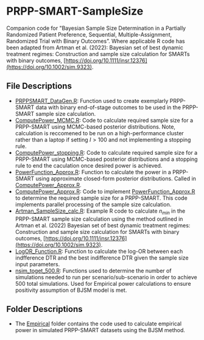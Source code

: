 # PRPP-SMART-SampleSize
Companion code for "Bayesian Sample Size Determination in a Partially Randomized Patient Preference, Sequential, Multiple-Assignment, Randomized Trial with Binary Outcomes”. Where applicable R code has been adapted from Artman et al. (2022): Bayesian set of best dynamic treatment regimes: Construction and sample size calculation for SMARTs with binary outcomes, [https://doi.org/10.1111/insr.12376](https://doi.org/10.1002/sim.9323).

## File Descriptions
- [PRPPSMART_DataGen.R](PRPPSMART_DataGen.R): Function used to create exemplarly PRPP-SMART data with binary end-of-stage outcomes to be used in the PRPP-SMART sample size calculation.
- [ComputePower_MCMC.R](ComputePower_MCMC.R): Code to calculate required sample size for a PRPP-SMART using MCMC-based posterior distributions. Note, calculation is reccomened to be run on a high-performance cluster rather than a laptop if setting $I>100$ and not implementing a stopping rule.
- [ComputePower_stopping.R](ComputePower_MCMC.R): Code to calculate required sample size for a PRPP-SMART using MCMC-based posterior distributions and a stopping rule to end the caculation once desired power is achieved.
- [PowerFunction_Approx.R](PowerFunction_Approx.R): Function to calculate the power in a PRPP-SMART using approximate closed-form posterior distributions. Called in [ComputePower_Approx.R](ComputePower_Approx.R).
- [ComputePower_Approx.R](ComputePower_Approx.R): Code to implement [PowerFunction_Approx.R](PowerFunction_Approx.R) to determine the required sample size for a PRPP-SMART. This code implements parallel processing of the sample size calculation.
- [Artman_SampleSize_calc.R](Artman_SampleSize_calc.R): Example R code to calculate $n_{min}$ in the PRPP-SMART sample size calculation using the method outlined in Artman et al. (2022) Bayesian set of best dynamic treatment regimes: Construction and sample size calculation for SMARTs with binary outcomes, [https://doi.org/10.1111/insr.12376](https://doi.org/10.1002/sim.9323).
- [LogOR_Function.R](LogOR_Function.R): Function to calculate the log-OR between each indfference DTR and the best indifference DTR given the sample size input parameters.  
- [nsim_toget_500.R](nsim_toget_500.R): Functions used to determine the number of simulations needed to run per scenario/sub-scenario in order to achieve 500 total simulations. Used for Empirical power calculations to ensure positivity assumption of BJSM model is met. 


## Folder Descriptions
- The [Empirical](Empirical) folder contains the code used to calculate empirical power in simulated PRPP-SMART datasets using the BJSM method. 

